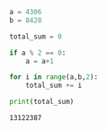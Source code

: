 ---
---

```python
a = 4306 
b = 8428

total_sum = 0

if a % 2 == 0:
    a = a+1

for i in range(a,b,2):
    total_sum += i

print(total_sum)

```

    13122387



```python

```
